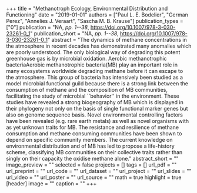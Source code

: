+++
title = "Methanotroph Ecology, Environmental Distribution and Functioning"
date = "2019-01-01"
authors = ["Paul L. E. Bodelier", "German Perez", "Annelies J. Veraart", "Sascha M. B. Krause"]
publication_types = ["0"]
publication = "NA, _pp. 1--38_, https://doi.org/10.1007/978-3-030-23261-0_1"
publication_short = "NA, _pp. 1--38_, https://doi.org/10.1007/978-3-030-23261-0_1"
abstract = "The dynamics of methane concentrations in the atmosphere in recent decades has demonstrated many anomalies which are poorly understood. The only biological way of degrading this potent greenhouse gas is by microbial oxidation. Aerobic methanotrophic bacteriaAerobic methanotrophic bacteria(MB) play an important role in many ecosystems worldwide degrading methane before it can escape to the atmosphere. This group of bacteria has intensively been studied as a model microbial functional guild because there is a strong link between the consumption of methane and the composition of MB communities, facilitating the study of microbial ``behavior'' in the environment. These studies have revealed a strong biogeography of MB which is displayed in their phylogeny not only on the basis of single functional marker genes but also on genome sequence basis. Novel environmental controlling factors have been revealed (e.g. rare earth metals) as well as novel organisms with as yet unknown traits for MB. The resistance and resilience of methane consumption and methane consuming communities have been shown to depend on specific community members. The current knowledge on environmental distribution and of MB has led to propose a life-history scheme, classifying MB communities on their collective traits rather than singly on their capacity the oxidise methane alone."
abstract_short = ""
image_preview = ""
selected = false
projects = []
tags = []
url_pdf = ""
url_preprint = ""
url_code = ""
url_dataset = ""
url_project = ""
url_slides = ""
url_video = ""
url_poster = ""
url_source = ""
math = true
highlight = true
[header]
image = ""
caption = ""
+++
